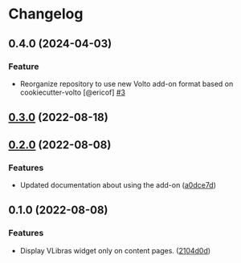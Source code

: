 # Changelog

<!-- You should *NOT* be adding new change log entries to this file.
     You should create a file in the news directory instead.
     For helpful instructions, please see:
     https://6.docs.plone.org/volto/developer-guidelines/contributing.html#create-a-pull-request
-->

<!-- towncrier release notes start -->

## 0.4.0 (2024-04-03)

### Feature

- Reorganize repository to use new Volto add-on format based on cookiecutter-volto [@ericof] [#3](https://github.com/plonegovbr/volto-vlibras/issue/3)

## [0.3.0](https://github.com/plonegovbr/volto-vlibras/compare/0.2.0...0.3.0) (2022-08-18)

## [0.2.0](https://github.com/plonegovbr/volto-vlibras/compare/0.1.0...0.2.0) (2022-08-08)


### Features

* Updated documentation about using the add-on ([a0dce7d](https://github.com/plonegovbr/volto-vlibras/commit/a0dce7db16085b550c372b25dfd50b29fb78fc4a))

## 0.1.0 (2022-08-08)


### Features

* Display VLibras widget only on content pages. ([2104d0d](https://github.com/plonegovbr/volto-vlibras/commit/2104d0df770da1eec942105693e11e39a6350d9f))